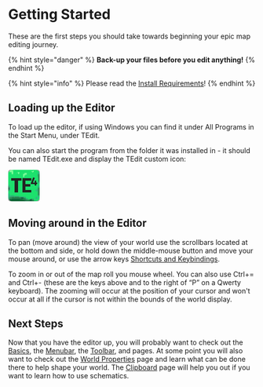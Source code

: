 # Getting Started

These are the first steps you should take towards beginning your epic map editing journey.

{% hint style="danger" %}
**Back-up your files before you edit anything!**
{% endhint %}

{% hint style="info" %}
Please read the [Install Requirements](https://github.com/TEdit/Terraria-Map-Editor/wiki/Install-Requirements)!
{% endhint %}

## Loading up the Editor

To load up the editor, if using Windows you can find it under All Programs in the Start Menu, under TEdit.

You can also start the program from the folder it was installed in - it should be named TEdit.exe and display the TEdit custom icon:

![te4-icon](../.gitbook/assets/te4.png)

## Moving around in the Editor

To pan \(move around\) the view of your world use the scrollbars located at the bottom and side, or hold down the middle-mouse button and move your mouse around, or use the arrow keys [Shortcuts and Keybindings](../configuration/shortcuts-and-keybindings.md).

To zoom in or out of the map roll you mouse wheel. You can also use Ctrl+= and Ctrl+- \(these are the keys above and to the right of “P” on a Qwerty keyboard\). The zooming will occur at the position of your cursor and won't occur at all if the cursor is not within the bounds of the world display.

## Next Steps

Now that you have the editor up, you will probably want to check out the [Basics](basics.md), the [Menubar](menu-and-info-bars.md), the [Toolbar](toolbar.md), and pages. At some point you will also want to check out the [World Properties](../sidebar-tools/world-properties.md) page and learn what can be done there to help shape your world. The [Clipboard](../sidebar-tools/clipboard.md) page will help you out if you want to learn how to use schematics.

